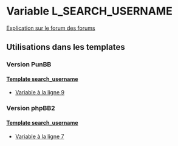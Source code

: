 # Variable L_SEARCH_USERNAME
[Explication sur le forum des forums](http://forum.forumactif.com/t294113-listing-des-variables#L_SEARCH_USERNAME)

## Utilisations dans les templates

### Version PunBB

#### [Template search_username](punbb/search_username.md)
* [Variable à la ligne 9](../punbb/search_username.tpl#L9)

### Version phpBB2

#### [Template search_username](subsilver/search_username.md)
* [Variable à la ligne 7](../subsilver/search_username.tpl#L7)